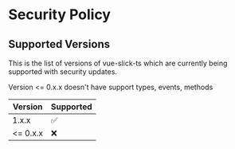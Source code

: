 # Security Policy

## Supported Versions

This is the list of versions of vue-slick-ts which are
currently being supported with security updates. <br />

Version &lt;= 0.x.x doesn't have support types, events, methods

| Version            | Supported          |
| ------------------ | ------------------ |
| 1.x.x              | :white_check_mark: |
| &lt;= 0.x.x        | :x:                |
